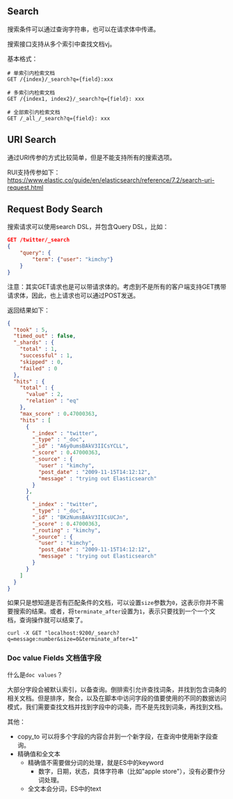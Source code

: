 ## Search

搜索条件可以通过查询字符串，也可以在请求体中传递。

搜索接口支持从多个索引中查找文档vj。

基本格式：

```shell
# 单索引内检索文档
GET /{index}/_search?q={field}:xxx

# 多索引内检索文档
GET /{index1, index2}/_search?q={field}: xxx

# 全部索引内检索文档
GET /_all_/_search?q={field}: xxx
```

## URI Search

通过URI传参的方式比较简单，但是不能支持所有的搜索选项。

 RUI支持传参如下：
<https://www.elastic.co/guide/en/elasticsearch/reference/7.2/search-uri-request.html>

## Request Body Search

搜索请求可以使用search DSL，并包含Query DSL，比如：

```json
GET /twitter/_search
{
    "query": {
        "term": {"user": "kimchy"}
    }
}
```

注意：其实GET请求也是可以带请求体的。考虑到不是所有的客户端支持GET携带请求体，因此，也上请求也可以通过POST发送。

返回结果如下：

```json
{
  "took" : 5,
  "timed_out" : false,
  "_shards" : {
    "total" : 1,
    "successful" : 1,
    "skipped" : 0,
    "failed" : 0
  },
  "hits" : {
    "total" : {
      "value" : 2,
      "relation" : "eq"
    },
    "max_score" : 0.47000363,
    "hits" : [
      {
        "_index" : "twitter",
        "_type" : "_doc",
        "_id" : "A6y0umsBAkV3IICsYCLL",
        "_score" : 0.47000363,
        "_source" : {
          "user" : "kimchy",
          "post_date" : "2009-11-15T14:12:12",
          "message" : "trying out Elasticsearch"
        }
      },
      {
        "_index" : "twitter",
        "_type" : "_doc",
        "_id" : "BKzNumsBAkV3IICsUCJn",
        "_score" : 0.47000363,
        "_routing" : "kimchy",
        "_source" : {
          "user" : "kimchy",
          "post_date" : "2009-11-15T14:12:12",
          "message" : "trying out Elasticsearch"
        }
      }
    ]
  }
}
```

如果只是想知道是否有匹配条件的文档，可以设置`size`参数为`0`，这表示你并不需要搜索的结果。或者，将`terminate_after`设置为`1`，表示只要找到一个一个文档，查询操作就可以结束了。

```shell
curl -X GET "localhost:9200/_search?q=message:number&size=0&terminate_after=1"
```

### Doc value Fields 文档值字段

什么是`doc values`？

大部分字段会被默认索引，以备查询。倒排索引允许查找词条，并找到包含词条的相关文档。但是排序，聚合，以及在脚本中访问字段的值要使用的不同的数据访问模式，我们需要查找文档并找到字段中的词条，而不是先找到词条，再找到文档。

其他：

* copy_to  可以将多个字段的内容合并到一个新字段，在查询中使用新字段查询。
* 精确值和全文本
  * 精确值不需要做分词的处理，就是ES中的keyword
    * 数字，日期，状态，具体字符串（比如"apple store"），没有必要作分词处理。
  * 全文本会分词，ES中的text







